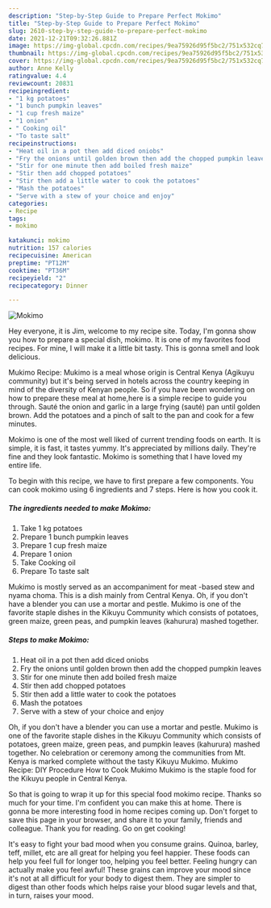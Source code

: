```yaml
---
description: "Step-by-Step Guide to Prepare Perfect Mokimo"
title: "Step-by-Step Guide to Prepare Perfect Mokimo"
slug: 2610-step-by-step-guide-to-prepare-perfect-mokimo
date: 2021-12-21T09:32:26.881Z
image: https://img-global.cpcdn.com/recipes/9ea75926d95f5bc2/751x532cq70/mokimo-recipe-main-photo.jpg
thumbnail: https://img-global.cpcdn.com/recipes/9ea75926d95f5bc2/751x532cq70/mokimo-recipe-main-photo.jpg
cover: https://img-global.cpcdn.com/recipes/9ea75926d95f5bc2/751x532cq70/mokimo-recipe-main-photo.jpg
author: Anne Kelly
ratingvalue: 4.4
reviewcount: 20831
recipeingredient:
- "1 kg potatoes"
- "1 bunch pumpkin leaves"
- "1 cup fresh maize"
- "1 onion"
- " Cooking oil"
- "To taste salt"
recipeinstructions:
- "Heat oil in a pot then add diced oniobs"
- "Fry the onions until golden brown then add the chopped pumpkin leaves"
- "Stir for one minute then add boiled fresh maize"
- "Stir then add chopped potatoes"
- "Stir then add a little water to cook the potatoes"
- "Mash the potatoes"
- "Serve with a stew of your choice and enjoy"
categories:
- Recipe
tags:
- mokimo

katakunci: mokimo 
nutrition: 157 calories
recipecuisine: American
preptime: "PT12M"
cooktime: "PT36M"
recipeyield: "2"
recipecategory: Dinner

---
```



![Mokimo](https://img-global.cpcdn.com/recipes/9ea75926d95f5bc2/751x532cq70/mokimo-recipe-main-photo.jpg)

Hey everyone, it is Jim, welcome to my recipe site. Today, I'm gonna show you how to prepare a special dish, mokimo. It is one of my favorites food recipes. For mine, I will make it a little bit tasty. This is gonna smell and look delicious.

Mukimo Recipe: Mukimo is a meal whose origin is Central Kenya (Agikuyu community) but it&#39;s being served in hotels across the country keeping in mind of the diversity of Kenyan people. So if you have been wondering on how to prepare these meal at home,here is a simple recipe to guide you through. Sauté the onion and garlic in a large frying (sauté) pan until golden brown. Add the potatoes and a pinch of salt to the pan and cook for a few minutes.

Mokimo is one of the most well liked of current trending foods on earth. It is simple, it is fast, it tastes yummy. It's appreciated by millions daily. They're fine and they look fantastic. Mokimo is something that I have loved my entire life.


To begin with this recipe, we have to first prepare a few components. You can cook mokimo using 6 ingredients and 7 steps. Here is how you cook it.

<!--inarticleads1-->

##### The ingredients needed to make Mokimo:

1. Take 1 kg potatoes
1. Prepare 1 bunch pumpkin leaves
1. Prepare 1 cup fresh maize
1. Prepare 1 onion
1. Take  Cooking oil
1. Prepare To taste salt


Mukimo is mostly served as an accompaniment for meat -based stew and nyama choma. This is a dish mainly from Central Kenya. Oh, if you don&#39;t have a blender you can use a mortar and pestle. Mukimo is one of the favorite staple dishes in the Kikuyu Community which consists of potatoes, green maize, green peas, and pumpkin leaves (kahurura) mashed together. 

<!--inarticleads2-->

##### Steps to make Mokimo:

1. Heat oil in a pot then add diced oniobs
1. Fry the onions until golden brown then add the chopped pumpkin leaves
1. Stir for one minute then add boiled fresh maize
1. Stir then add chopped potatoes
1. Stir then add a little water to cook the potatoes
1. Mash the potatoes
1. Serve with a stew of your choice and enjoy


Oh, if you don&#39;t have a blender you can use a mortar and pestle. Mukimo is one of the favorite staple dishes in the Kikuyu Community which consists of potatoes, green maize, green peas, and pumpkin leaves (kahurura) mashed together. No celebration or ceremony among the communities from Mt. Kenya is marked complete without the tasty Kikuyu Mukimo. Mukimo Recipe: DIY Procedure How to Cook Mukimo Mukimo is the staple food for the Kikuyu people in Central Kenya. 

So that is going to wrap it up for this special food mokimo recipe. Thanks so much for your time. I'm confident you can make this at home. There is gonna be more interesting food in home recipes coming up. Don't forget to save this page in your browser, and share it to your family, friends and colleague. Thank you for reading. Go on get cooking!

It's easy to fight your bad mood when you consume grains. Quinoa, barley, teff, millet, etc are all great for helping you feel happier. These foods can help you feel full for longer too, helping you feel better. Feeling hungry can actually make you feel awful! These grains can improve your mood since it's not at all difficult for your body to digest them. They are simpler to digest than other foods which helps raise your blood sugar levels and that, in turn, raises your mood.
